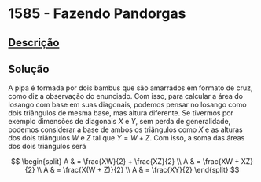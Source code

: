 # 1585 - Fazendo Pandorgas

## [Descrição](https://www.beecrowd.com.br/judge/pt/problems/view/1585)

## Solução

A pipa é formada por dois bambus que são amarrados em formato de cruz, como diz a observação do enunciado. Com isso, para calcular a área do losango com base em suas diagonais, podemos pensar no losango como dois triângulos de mesma base, mas altura diferente. Se tivermos por exemplo dimensões de diagonais $X$ e $Y$, sem perda de generalidade, podemos considerar a base de ambos os triângulos como $X$ e as alturas dos dois triângulos $W$ e $Z$ tal que $Y = W + Z$. Com isso, a soma das áreas dos dois triângulos será

$$
\begin{split}
A & = \frac{XW}{2} + \frac{XZ}{2} \\
A & = \frac{XW + XZ}{2} \\
A & = \frac{X(W + Z)}{2} \\
A & = \frac{XY}{2}
\end{split}
$$